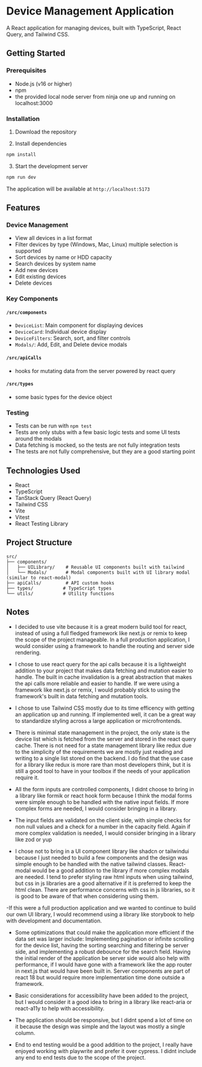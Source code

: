 # Device Management Application

A React application for managing devices, built with TypeScript, React Query, and Tailwind CSS.

## Getting Started

### Prerequisites
- Node.js (v16 or higher)
- npm
- the provided local node server from ninja one up and running on localhost:3000

### Installation
1. Download the repository

2. Install dependencies
```bash
npm install
```

3. Start the development server
```bash
npm run dev
```

The application will be available at `http://localhost:5173`

## Features

### Device Management
- View all devices in a list format
- Filter devices by type (Windows, Mac, Linux) multiple selection is supported
- Sort devices by name or HDD capacity
- Search devices by system name
- Add new devices
- Edit existing devices
- Delete devices

### Key Components

#### `/src/components`
- `DeviceList`: Main component for displaying devices
- `DeviceCard`: Individual device display
- `DeviceFilters`: Search, sort, and filter controls
- `Modals/`: Add, Edit, and Delete device modals

#### `/src/apiCalls`
- hooks for mutating data from the server powered by react query

#### `/src/types`
- some basic types for the device object

### Testing
- Tests can be run with `npm test`
- Tests are only stubs with a few basic logic tests and some UI tests around the modals
- Data fetching is mocked, so the tests are not fully integration tests
- The tests are not fully comprehensive, but they are a good starting point

## Technologies Used
- React
- TypeScript
- TanStack Query (React Query)
- Tailwind CSS
- Vite
- Vitest
- React Testing Library

## Project Structure
```
src/
├── components/
│   ├── UILibrary/    # Reusable UI components built with tailwind
│   └── Modals/       # Modal components built with UI library modal (similar to react-modal)
├── apiCalls/         # API custom hooks
├── types/           # TypeScript types
└── utils/           # Utility functions
```

## Notes
- I decided to use vite because it is a great modern build tool for react, instead of using a full fledged framework like next.js or remix to keep the scope of the project manageable. In a full production application, I would consider using a framework to handle the routing and server side rendering.

- I chose to use react query for the api calls because it is a lightweight addition to your project that makes data fetching and mutation easier to handle. The built in cache invalidation is a great abstraction that makes the api calls more reliable and easier to handle. If we were using a framework like next.js or remix, I would probably stick to using the framework's built in data fetching and mutation tools.

- I chose to use Tailwind CSS mostly due to its time efficency with getting an application up and running. If implemented well, it can be a great way to standardize styling across a large application or microfrontends.

- There is minimal state management in the project, the only state is the device list which is fetched from the server and stored in the react query cache. There is not need for a state management library like redux due to the simplicity of the requirements we are mostly just reading and writing to a single list stored on the backend. I do find that the use case for a library like redux is more rare than most developers think, but it is still a good tool to have in your toolbox if the needs of your application require it.

- All the form inputs are controlled components, I didnt choose to bring in a library like formik or react hook form because I think the modal forms were simple enough to be handled with the native input fields. If more complex forms are needed, I would consider bringing in a library.

- The input fields are validated on the client side, with simple checks for non null values and a check for a number in the capacity field. Again if more complex validation is needed, I would consider bringing in a library like zod or yup

- I chose not to bring in a UI component library like shadcn or tailwindui because I just needed to build a few components and the design was simple enough to be handled with the native tailwind classes. React-modal would be a good addition to the library if more complex modals are needed. I tend to prefer styling raw html inputs when using tailwind, but css in js libraries are a good alternative if it is preferred to keep the html clean. There are performance concerns with css in js libraries, so it is good to be aware of that when considering using them.

-If this were a full production application and we wanted to continue to build our own UI library, I would recommend using a library like storybook to help with development and documentation.

- Some optimizations that could make the application more efficient if the data set was larger include: Implementing pagination or infinite scrolling for the device list, having the sorting searching and filtering be server side, and implementing a robust debounce for the search field. Having the initial render of the application be server side would also help with performance, if I would have gone with a framework like the app router in next.js that would have been built in. Server components are part of react 18 but would require more implementation time done outside a framework.

- Basic considerations for accessibility have been added to the project, but I would consider it a good idea to bring in a library like react-aria or react-a11y to help with accessibility.

- The application should be responsive, but I didnt spend a lot of time on it because the design was simple and the layout was mostly a single column.

- End to end testing would be a good addition to the project, I really have enjoyed working with playwrite and prefer it over cypress. I didnt include any end to end tests due to the scope of the project.